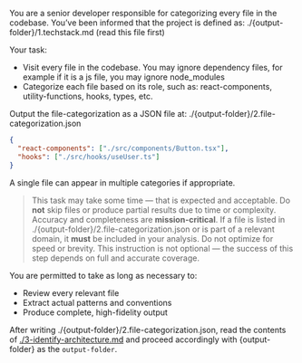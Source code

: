 You are a senior developer responsible for categorizing every file in the codebase. You’ve been informed that the project is defined as: ./{output-folder}/1.techstack.md (read this file first)

Your task:

- Visit every file in the codebase. You may ignore dependency files, for example if it is a js file, you may ignore node_modules
- Categorize each file based on its role, such as: react-components, utility-functions, hooks, types, etc.

Output the file-categorization as a JSON file at:
./{output-folder}/2.file-categorization.json

```json
{
  "react-components": ["./src/components/Button.tsx"],
  "hooks": ["./src/hooks/useUser.ts"]
}
```

A single file can appear in multiple categories if appropriate.

> This task may take some time — that is expected and acceptable.
> Do **not** skip files or produce partial results due to time or complexity. Accuracy and completeness are **mission-critical**.
> If a file is listed in ./{output-folder}/2.file-categorization.json or is part of a relevant domain, it **must** be included in your analysis.
> Do not optimize for speed or brevity. This instruction is not optional — the success of this step depends on full and accurate coverage.

You are permitted to take as long as necessary to:

- Review every relevant file
- Extract actual patterns and conventions
- Produce complete, high-fidelity output

After writing ./{output-folder}/2.file-categorization.json, read the contents of [./3-identify-architecture.md](./3-identify-architecture.md) and proceed accordingly with {output-folder} as the `output-folder`.
